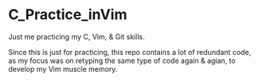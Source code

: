 # C_Practice_inVim
Just me practicing my C, Vim, & Git skills.

Since this is just for practicing, this repo contains a lot of redundant code, as my focus was on retyping the same type of code again & agian, to develop my Vim muscle memory. 
